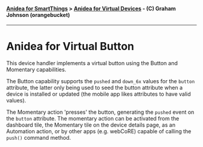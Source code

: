 #### [Anidea for SmartThings](../../../README.md) > [Anidea for Virtual Devices](../README.md#anidea-for-virtual-devices) - (C) Graham Johnson (orangebucket)
---

# Anidea for Virtual Button
This device handler implements a virtual button using the Button and Momentary capabilities. 

The Button capability supports the `pushed` and `down_6x` values for the `button` attribute, the latter only being used to seed the button attribute when a device is installed or updated (the mobile app likes attributes to have valid values).

The Momentary action 'presses' the button, generating the `pushed` event on the `button` attribute. The momentary action can be activated from the dashboard tile, the Momentary tile on the device details page, as an Automation action, or by other apps (e.g. webCoRE) capable of calling the `push()` command method.
